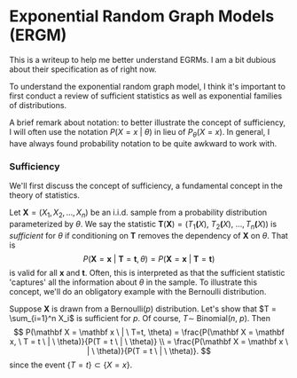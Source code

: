 
# Exponential Random Graph Models (ERGM)

This is a writeup to help me better understand EGRMs. I am a bit dubious about
their specification as of right now.

To understand the exponential random graph model, I think it's important to
first conduct a review of sufficient statistics as well as exponential families
of distributions.

A brief remark about notation: to better illustrate the concept of sufficiency, I will often use the notation $P(X = x \ | \ \theta)$ in lieu of
$P_{\theta} (X = x)$. In general, I have always found probability notation to be
quite awkward to work with.

### Sufficiency

We'll first discuss the concept of sufficiency, a fundamental concept in the
theory of statistics.

Let $\mathbf X  = (X_1, X_2, \ldots, X_n)$ be an i.i.d. sample from a
probability distribution parameterized by $\theta$. We say the statistic
$\mathbf T(\mathbf X ) = \big (T_1 \mathbf (X), \ T_2  \mathbf (X), \ \ldots,
T_n \mathbf (X) \big )$ is *sufficient* for $\theta$ if conditioning on
$\mathbf T$ removes the dependency of $\mathbf{X}$ on $\theta$. That is
$$
P(\mathbf X = \mathbf x \ | \ \mathbf T = \mathbf t, \theta) =
P(\mathbf X =\mathbf x \ | \ \mathbf T = \mathbf t)
$$
is valid for all $\mathbf x$ and $\mathbf t$. Often, this is interpreted as that
the sufficient statistic 'captures' all the information about $\theta$ in the
sample. To illustrate this concept, we'll do an obligatory example with the
Bernoulli distribution.

Suppose $\mathbf{X}$ is drawn from a Bernoulli($p$) distribution. Let's show
that $T = \sum_{i=1}^n X_i$ is sufficient for $p$. Of course, $T \sim$
Binomial($n, \ p$). Then
$$
P(\mathbf X = \mathbf x \ | \ T=t, \theta) =
\frac{P(\mathbf X = \mathbf x, \ T = t \ | \ \theta)}{P(T = t \ | \ \theta)}
\\
= \frac{P(\mathbf X = \mathbf x \ | \ \theta)}{P(T = t \ | \ \theta)}.
$$
since the event $\{T = t\} \subset \{X = x\}$.
